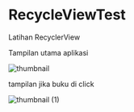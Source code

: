 # RecycleViewTest
Latihan RecyclerView


Tampilan utama aplikasi


![thumbnail](https://user-images.githubusercontent.com/77241234/159273231-2f85f31e-86ac-4fa5-a11b-951f07c4ee11.jpg)



tampilan jika buku di click


![thumbnail (1)](https://user-images.githubusercontent.com/77241234/159273923-72f97204-18cc-4281-a41d-9ee0109160ad.jpg)
